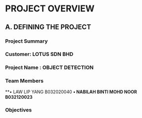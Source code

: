 # PROJECT OVERVIEW

## A. DEFINING THE PROJECT

### Project Summary

### Customer: LOTUS SDN BHD

### Project Name : OBJECT DETECTION

### Team Members
**•	LAW LIP YANG B032020040
**•	NABILAH BINTI MOHD NOOR B032120023**

### Objectives
